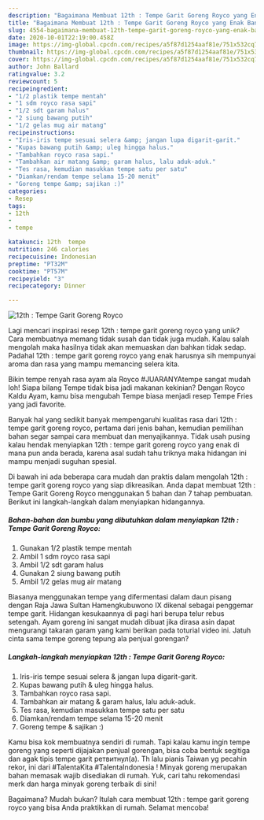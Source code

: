 ```yaml
---
description: "Bagaimana Membuat 12th : Tempe Garit Goreng Royco yang Enak Banget"
title: "Bagaimana Membuat 12th : Tempe Garit Goreng Royco yang Enak Banget"
slug: 4554-bagaimana-membuat-12th-tempe-garit-goreng-royco-yang-enak-banget
date: 2020-10-01T22:19:00.458Z
image: https://img-global.cpcdn.com/recipes/a5f87d1254aaf81e/751x532cq70/12th-tempe-garit-goreng-royco-foto-resep-utama.jpg
thumbnail: https://img-global.cpcdn.com/recipes/a5f87d1254aaf81e/751x532cq70/12th-tempe-garit-goreng-royco-foto-resep-utama.jpg
cover: https://img-global.cpcdn.com/recipes/a5f87d1254aaf81e/751x532cq70/12th-tempe-garit-goreng-royco-foto-resep-utama.jpg
author: John Ballard
ratingvalue: 3.2
reviewcount: 5
recipeingredient:
- "1/2 plastik tempe mentah"
- "1 sdm royco rasa sapi"
- "1/2 sdt garam halus"
- "2 siung bawang putih"
- "1/2 gelas mug air matang"
recipeinstructions:
- "Iris-iris tempe sesuai selera &amp; jangan lupa digarit-garit."
- "Kupas bawang putih &amp; uleg hingga halus."
- "Tambahkan royco rasa sapi."
- "Tambahkan air matang &amp; garam halus, lalu aduk-aduk."
- "Tes rasa, kemudian masukkan tempe satu per satu"
- "Diamkan/rendam tempe selama 15-20 menit"
- "Goreng tempe &amp; sajikan :)"
categories:
- Resep
tags:
- 12th
- 
- tempe

katakunci: 12th  tempe 
nutrition: 246 calories
recipecuisine: Indonesian
preptime: "PT32M"
cooktime: "PT57M"
recipeyield: "3"
recipecategory: Dinner

---
```



![12th : Tempe Garit Goreng Royco](https://img-global.cpcdn.com/recipes/a5f87d1254aaf81e/751x532cq70/12th-tempe-garit-goreng-royco-foto-resep-utama.jpg)

Lagi mencari inspirasi resep 12th : tempe garit goreng royco yang unik? Cara membuatnya memang tidak susah dan tidak juga mudah. Kalau salah mengolah maka hasilnya tidak akan memuaskan dan bahkan tidak sedap. Padahal 12th : tempe garit goreng royco yang enak harusnya sih mempunyai aroma dan rasa yang mampu memancing selera kita.

Bikin tempe renyah rasa ayam ala Royco #JUARANYAtempe sangat mudah loh! Siapa bilang Tempe tidak bisa jadi makanan kekinian? Dengan Royco Kaldu Ayam, kamu bisa mengubah Tempe biasa menjadi resep Tempe Fries yang jadi favorite.

Banyak hal yang sedikit banyak mempengaruhi kualitas rasa dari 12th : tempe garit goreng royco, pertama dari jenis bahan, kemudian pemilihan bahan segar sampai cara membuat dan menyajikannya. Tidak usah pusing kalau hendak menyiapkan 12th : tempe garit goreng royco yang enak di mana pun anda berada, karena asal sudah tahu triknya maka hidangan ini mampu menjadi suguhan spesial.


Di bawah ini ada beberapa cara mudah dan praktis dalam mengolah 12th : tempe garit goreng royco yang siap dikreasikan. Anda dapat membuat 12th : Tempe Garit Goreng Royco menggunakan 5 bahan dan 7 tahap pembuatan. Berikut ini langkah-langkah dalam menyiapkan hidangannya.

<!--inarticleads1-->

##### Bahan-bahan dan bumbu yang dibutuhkan dalam menyiapkan 12th : Tempe Garit Goreng Royco:

1. Gunakan 1/2 plastik tempe mentah
1. Ambil 1 sdm royco rasa sapi
1. Ambil 1/2 sdt garam halus
1. Gunakan 2 siung bawang putih
1. Ambil 1/2 gelas mug air matang


Biasanya menggunakan tempe yang difermentasi dalam daun pisang dengan Raja Jawa Sultan Hamengkubuwono IX dikenal sebagai penggemar tempe garit. Hidangan kesukaannya di pagi hari berupa telur rebus setengah. Ayam goreng ini sangat mudah dibuat jika dirasa asin dapat mengurangi takaran garam yang kami berikan pada toturial video ini. Jatuh cinta sama tempe goreng tepung ala penjual gorengan? 

<!--inarticleads2-->

##### Langkah-langkah menyiapkan 12th : Tempe Garit Goreng Royco:

1. Iris-iris tempe sesuai selera &amp; jangan lupa digarit-garit.
1. Kupas bawang putih &amp; uleg hingga halus.
1. Tambahkan royco rasa sapi.
1. Tambahkan air matang &amp; garam halus, lalu aduk-aduk.
1. Tes rasa, kemudian masukkan tempe satu per satu
1. Diamkan/rendam tempe selama 15-20 menit
1. Goreng tempe &amp; sajikan :)


Kamu bisa kok membuatnya sendiri di rumah. Tapi kalau kamu ingin tempe goreng yang seperti dijajakan penjual gorengan, bisa coba bentuk segitiga dan agak tipis tempe garit ретвитнул(а). Th lalu pianis Taiwan yg pecahin rekor, ini dari #TalentaKita #TalentaIndonesia ! Minyak goreng merupakan bahan memasak wajib disediakan di rumah. Yuk, cari tahu rekomendasi merk dan harga minyak goreng terbaik di sini! 

Bagaimana? Mudah bukan? Itulah cara membuat 12th : tempe garit goreng royco yang bisa Anda praktikkan di rumah. Selamat mencoba!
